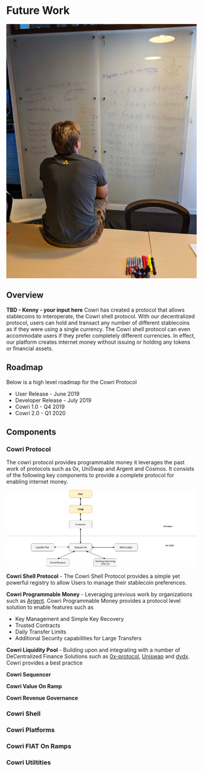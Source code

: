 # Future Work

![Cowri Future Work](../.gitbook/assets/liquiditypoolkenny.jpg)

## Overview

**TBD - Kenny - your input here** Cowri has created a protocol that allows stablecoins to interoperate, the Cowri shell protocol. With our decentralized protocol, users can hold and transact any number of different stablecoins as if they were using a single currency. The Cowri shell protocol can even accommodate users if they prefer completely different currencies. In effect, our platform creates internet money without issuing or holding any tokens or financial assets.

## Roadmap

Below is a high level roadmap for the Cowri Protocol

* User Release - June 2019
* Developer Release -  July 2019
* Cowri 1.0 - Q4 2019
* Cowri 2.0 - Q1 2020

## Components

### Cowri Protocol

The cowri protocol provides programmable money it leverages the past work of protocols such as 0x, UniSwap and Argent and Cosmos. It consists of the following key components to provide a complete protocol for enabling internet money.

![Cowri Architecture](../.gitbook/assets/architecture.png)

**Cowri Shell Protocol** - The Cowri Shell Protocol provides a simple yet powerful registry to allow Users to manage their stablecoin preferences.

**Cowri Programmable Money** - Leveraging previous work by organizations such as [Argent](https://www.argent.xyz/). Cowri Programmable Money provides a protocol level solution to enable features such as

* Key Management and Simple Key Recovery
* Trusted Contracts
* Daily Transfer Limits
* Additional Security capabilities for Large Transfers

**Cowri Liquidity Pool** - Building upon and integrating with a number of DeCentralized Finance Solutions such as [0x-protocol](https://0x.org/), [Uniswap](https://uniswap.io/) and [dydx](https://dydx.exchange/). Cowri provides a best practice

**Cowri Sequencer**

**Cowri Value On Ramp**

**Cowri Revenue Governance**

### Cowri Shell

### Cowri Platforms

### Cowri FIAT On Ramps

### Cowri Utiltities

